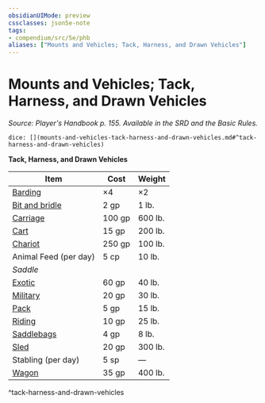 ```yaml
---
obsidianUIMode: preview
cssclasses: json5e-note
tags:
- compendium/src/5e/phb
aliases: ["Mounts and Vehicles; Tack, Harness, and Drawn Vehicles"]
---
```

# Mounts and Vehicles; Tack, Harness, and Drawn Vehicles
*Source: Player's Handbook p. 155. Available in the SRD and the Basic Rules.* 

`dice: [](mounts-and-vehicles-tack-harness-and-drawn-vehicles.md#^tack-harness-and-drawn-vehicles)`

**Tack, Harness, and Drawn Vehicles**

| Item | Cost | Weight |
|------|------|--------|
| [Barding](barding.md) | ×4 | ×2 |
| [Bit and bridle](bit-and-bridle.md) | 2 gp | 1 lb. |
| [Carriage](carriage.md) | 100 gp | 600 lb. |
| [Cart](cart.md) | 15 gp | 200 lb. |
| [Chariot](chariot.md) | 250 gp | 100 lb. |
| Animal Feed (per day) | 5 cp | 10 lb. |
| *Saddle* |  |  |
| [Exotic](exotic-saddle.md) | 60 gp | 40 lb. |
| [Military](military-saddle.md) | 20 gp | 30 lb. |
| [Pack](pack-saddle.md) | 5 gp | 15 lb. |
| [Riding](riding-saddle.md) | 10 gp | 25 lb. |
| [Saddlebags](saddlebags.md) | 4 gp | 8 lb. |
| [Sled](sled.md) | 20 gp | 300 lb. |
| Stabling (per day) | 5 sp | — |
| [Wagon](wagon.md) | 35 gp | 400 lb. |
^tack-harness-and-drawn-vehicles